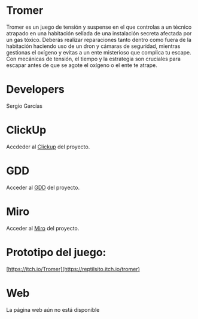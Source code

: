 # Tromer
Tromer es un juego de tensión y suspense en el que controlas a un técnico atrapado en una habitación sellada de una instalación secreta afectada por un gas tóxico. Deberás realizar reparaciones tanto dentro como fuera de la habitación haciendo uso de un dron y cámaras de seguridad, mientras gestionas el oxígeno y evitas a un ente misterioso que complica tu escape. Con mecánicas de tensión, el tiempo y la estrategia son cruciales para escapar antes de que se agote el oxígeno o el ente te atrape.

# Developers
Sergio Garcías

# ClickUp
Accdeder al [Clickup](https://app.clickup.com/9012482400/v/o/s/90122018752) del proyecto.

# GDD
Acceder al [GDD](https://docs.google.com/document/d/15-h4po_SSFAY2gdv4eAtcLt9I7rMMNudFp2nz-U9Ck8/edit?tab=t.0) del proyecto.

# Miro
Acceder al [Miro](https://miro.com/app/board/uXjVLIDNqaE=/) del proyecto.

# Prototipo del juego:
[https://itch.io/Tromer](https://reptilsito.itch.io/tromer)

# Web
La página web aún no está disponible
